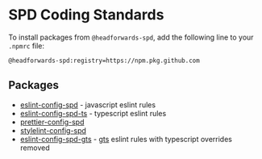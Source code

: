 # SPD Coding Standards

To install packages from `@headforwards-spd`, add the following line to your `.npmrc` file:

`@headforwards-spd:registry=https://npm.pkg.github.com`
## Packages

* [eslint-config-spd](packages/eslint-config-spd/README.md) - javascript eslint rules
* [eslint-config-spd-ts](packages/eslint-config-spd-ts/README.md) - typescript eslint rules
* [prettier-config-spd](packages/prettier-config-spd/README.md) 
* [stylelint-config-spd](packages/stylelint-config-spd/README.md)
* [eslint-config-spd-gts](packages/eslint-config-spd-gts/README.md) - [gts](https://github.com/google/gts) eslint rules with typescript overrides removed

